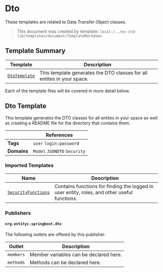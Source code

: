 [//]: # ( =====preserve===== start-Introduction ===== )
# Dto

These templates are related to Data Transfer Object classes.

[//]: # ( =====preserve===== end-Introduction ===== )

> This document was created by template: `local:/../ec-std-lib/templates/document/TemplateMarkdown`

<a name="template-summary"></a>
## Template Summary

|Template|Description|
|---|---|
| [`DtoTemplate`](#dto-template) | This template generates the DTO classes for all entites in your space. |

Each of the template files will be covered in more detail below.

<a name="dto-template"></a>
## Dto Template

This template generates the DTO classes for all entites in your space as well as creating a README file for the directory that contains them.

| |References|
|---|---|
| **Tags** |`user` `login:password` |
| **Domains** |`Model` `JSONDTO` `Security` |

### Imported Templates

| Name | Description |
|---|---|
| [`SecurityFunctions`](../security) | Contains functions for finding the logged in user entity, roles, and other useful functions. |

### Publishers

#### `org.entityc.springboot.dto`



The following outlets are offered by this publisher:

| Outlet | Description |
|---|---|
| `members` | Member variables can be declared here.|
| `methods` | Methods can be declared here.|


